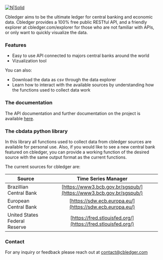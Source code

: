[![N|Solid](https://i.imgur.com/q3GVoy0.png)](https://www.cbledger.com/)

 Cbledger aims to be the ultimate ledger for central banking and economic data. Cbledger provides a 100% free public RESTful API, and a friendly explorer at cbledger.com/explorer for those who are not familiar with APIs, or only want to quickly visualize the data.

### Features

  - Easy to use API connected to majors central banks around the world
  - Vizualization tool

You can also:
  - Download the data as csv through the data explorer
  - Learn how to interact with the available sources by understanding how the functions used to collect data work

### The documentation

The API documentation and further documentation on the project is available [here](https://docs.cbledger.com/).

### The cbdata python library

In this library all functions used to collect data from cbledger sources are available for personal use.
Also, if you would like to see a new central bank featured on cbledger, you can provide a working function of the desired source with the same output format as the current functions.

The current sources for cbledger are:

| Source                        | Time Series Manager                                                  |
| ----------------------------- | :------------------------------------------------------------------: |
| Brazillian Central Bank       | [https://www3.bcb.gov.br/sgspub/](https://www3.bcb.gov.br/sgspub/)   |
| European Central Bank         | [https://sdw.ecb.europa.eu/](https://sdw.ecb.europa.eu/)             |
| United States Federal Reserve | [https://fred.stlouisfed.org/](https://fred.stlouisfed.org/)         |


### Contact

For any inquiry or feedback please reach out at contact@cbledger.com
